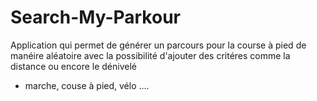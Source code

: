 # Search-My-Parkour

Application qui permet de générer un parcours pour la course à pied de manéire aléatoire avec la possibilité d'ajouter des critéres comme la distance ou encore le dénivelé

- marche, couse à pied, vélo ....
